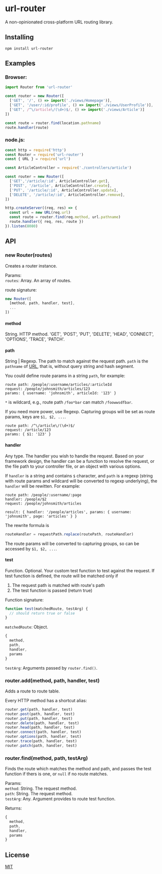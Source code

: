 # url-router

A non-opinionated cross-platform URL routing library.

## Installing

```
npm install url-router
```

## Examples

### Browser:

```js
import Router from 'url-router'

const router = new Router([
  ['GET', '/', () => import('./views/Homepage')],
  ['GET', '/user/:id/profile', () => import('./views/UserProfile')],
  ['GET', /^\/article\/(\d+)$/, () => import('./views/Article')]
])

const route = router.find(location.pathname)
route.handler(route)
```

### node.js:

```js
const http = require('http')
const Router = require('url-router')
const { URL } = require('url')

const ArticleController = require('./controllers/article')

const router = new Router([
  ['GET','/article/:id', ArticleController.get],
  ['POST', '/article', ArticleController.create],
  ['PUT', '/article/:id', ArticleController.update],
  ['DELETE', '/article/:id', ArticleController.remove],
])

http.createServer((req, res) => {
  const url = new URL(req.url)
  const route = router.find(req.method, url.pathname)
  route.handler({ req, res, route })
}).listen(8080)
```

## API

### new Router(routes)

Creates a router instance.

Params:  
`routes`: Array. An array of routes.

route signature:

```js
new Router([
  [method, path, handler, test],
  ...
])
```


#### method

String. HTTP method. 'GET', 'POST', 'PUT', 'DELETE', 'HEAD', 'CONNECT', 'OPTIONS', 'TRACE', 'PATCH'.  


#### path

String | Regexp. The path to match against the request path.
`path` is the `pathname` of [URL](https://developer.mozilla.org/en-US/docs/Web/API/URL),
that is, without query string and hash segment.

You could define route params in a string `path`, for example:

```
route path: /people/:username/articles/:articleId
request: /people/johnsmith/articles/123
params: { username: 'johnsmith', articleId: '123' }
```

`*` is wildcard, e.g., route path `/foo*bar` can match `/foowwsdfbar`.

If you need more power, use Regexp. Capturing groups will be set as route params, keys are `$1, $2, ...`.

```
route path: /^\/article\/(\d+)$/
request: /article/123
params: { $1: '123' }
```


#### handler

Any type. The handler you wish to handle the request.
Based on your framework design, the handler can be a function to resolve the request,
or the file path to your controller file, or an object with various options.

If `handler` is a string and contains `$` character, and `path` is a regexp (string with route params and wildcard will be converted to regexp underlying), the `handler` will be rewitten. For example:

```
route path: /people/:username/:page
handler: /people/$2
request: /people/johnsmith/articles

result: { handler: '/people/articles', params: { username: 'johnsmith', page: 'articles' } }
```

The rewrite formula is
```js
routeHandler = requestPath.replace(routePath, routeHandler)
```

The route params will be converted to capturing groups, so can be accessed by `$1, $2, ...`.


#### test

Function. Optional. Your custom test function to test against the request.
If test function is defined, the route will be matched only if
1. The request path is matched with route's path
2. The test function is passed (return true)

Function signature:

```js
function test(matchedRoute, testArg) {
  // should return true or false
}
```

`matchedRoute`: Object.

```js
{
  method,
  path,
  handler,
  params
}
```

`testArg`: Arguments passed by `router.find()`.


### router.add(method, path, handler, test)

Adds a route to route table.

Every HTTP method has a shortcut alias:

```js
router.get(path, handler, test)
router.post(path, handler, test)
router.put(path, handler, test)
router.delete(path, handler, test)
router.head(path, handler, test)
router.connect(path, handler, test)
router.options(path, handler, test)
router.trace(path, handler, test)
router.patch(path, handler, test)
```


### router.find(method, path, testArg)

Finds the route which matches the method and path, and passes the test function if thers is one, or `null` if no route matches.

Params:  
`method`: String. The request method.  
`path`: String. The request method.  
`testArg`: Any. Argument provides to route test function.

Returns: 
```js
{
  method,
  path,
  handler,
  params
}
```

## License
[MIT](LICENSE)
